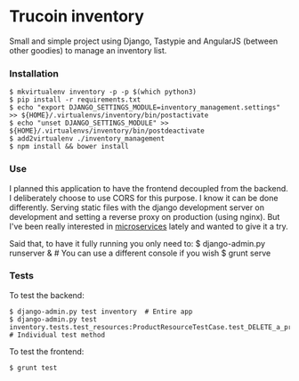 # Trucoin inventory

Small and simple project using Django, Tastypie and AngularJS (between other goodies) to manage an inventory list.

### Installation

    $ mkvirtualenv inventory -p -p $(which python3)
    $ pip install -r requirements.txt
    $ echo "export DJANGO_SETTINGS_MODULE=inventory_management.settings" >> ${HOME}/.virtualenvs/inventory/bin/postactivate
    $ echo "unset DJANGO_SETTINGS_MODULE" >> ${HOME}/.virtualenvs/inventory/bin/postdeactivate
    $ add2virtualenv ./inventory_management
    $ npm install && bower install

### Use

I planned this application to have the frontend decoupled from the backend. I deliberately choose to use CORS for this purpose. I know it can be done differently. Serving static files with the django development server on development and setting a reverse proxy on production (using nginx). But I've been really interested in [microservices](http://martinfowler.com/articles/microservices.html) lately and wanted to give it a try.

Said that, to have it fully running you only need to:
    $ django-admin.py runserver &  # You can use a different console if you wish
    $ grunt serve

### Tests

To test the backend:

    $ django-admin.py test inventory  # Entire app
    $ django-admin.py test inventory.tests.test_resources:ProductResourceTestCase.test_DELETE_a_product  # Individual test method

To test the frontend:

    $ grunt test